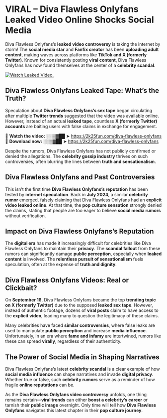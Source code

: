# VIRAL – Diva Flawless Onlyfans Leaked Video Online Shocks Social Media 

Diva Flawless Onlyfans’s **leaked video controversy** is taking the internet by storm! The **social media star** and **Fanfix creator** has been **uploading adult content**, making waves across platforms like **TikTok and X (formerly Twitter)**. Known for consistently posting **viral content**, Diva Flawless Onlyfans has now found themselves at the center of a **celebrity scandal**.  

[![Watch Leaked Video.](https://miro.medium.com/v2/resize:fit:828/format:webp/1*cilzJN44JGOrTw9NJCrNHA.gif "Watch Leaked Video")](https://2k25fun.com/diva-flawless-onlyfans)

## **Diva Flawless Onlyfans Leaked Tape: What’s the Truth?**  
Speculation about **Diva Flawless Onlyfans’s sex tape** began circulating after multiple **Twitter trends** suggested that the video was available online. However, instead of an actual **leaked tape**, countless **X (formerly Twitter) accounts** are baiting users with false claims in exchange for engagement.  

🔹 **Watch the video:** ░░▒▓██ ➤ https://2k25fun.com/diva-flawless-onlyfans  
🔹 **Download now:** ░░▒▓██ ➤ https://2k25fun.com/diva-flawless-onlyfans  

Despite the rumors, Diva Flawless Onlyfans has not publicly confirmed or denied the allegations. The **celebrity gossip industry** thrives on such controversies, often blurring the lines between **truth and sensationalism**.  

## **Diva Flawless Onlyfans and Past Controversies**  
This isn’t the first time **Diva Flawless Onlyfans’s reputation** has been tested by **internet speculation**. Back in **July 2024**, a similar **celebrity rumor** emerged, falsely claiming that Diva Flawless Onlyfans had an **explicit video leaked online**. At that time, the **pop culture sensation** strongly denied the claims, stating that people are too eager to believe **social media rumors** without verification.  

## **Impact on Diva Flawless Onlyfans’s Reputation**  
The **digital era** has made it increasingly difficult for celebrities like Diva Flawless Onlyfans to maintain their **privacy**. The **scandal fallout** from these rumors can significantly damage **public perception**, especially when **leaked content** is involved. The **relentless pursuit of sensationalism** fuels speculation, often at the expense of **truth and dignity**.  

## **Diva Flawless Onlyfans Videos: Real or Clickbait?**  
On **September 16**, Diva Flawless Onlyfans became the top **trending topic on X (formerly Twitter)** due to the supposed **leaked sex tape**. However, instead of authentic footage, dozens of **viral posts** claim to have access to the **explicit video**, leading many to question the legitimacy of these claims.  

Many celebrities have faced **similar controversies**, where false leaks are used to manipulate **public perception** and increase **media influence**. Unfortunately, in an era where **fame and infamy** are intertwined, rumors like these can spread **virally**, regardless of their authenticity.  

## **The Power of Social Media in Shaping Narratives**  
Diva Flawless Onlyfans’s latest **celebrity scandal** is a clear example of how **social media influence** can shape narratives and invade **digital privacy**. Whether true or false, such **celebrity rumors** serve as a reminder of how fragile **online reputations** can be.  

As the **Diva Flawless Onlyfans video controversy** unfolds, one thing remains certain—**viral trends** can either **boost a celebrity’s career** or tarnish their **public image** overnight. Only time will tell how **Diva Flawless Onlyfans** navigates this latest chapter in their **pop culture journey**. 